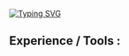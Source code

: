 [![Typing SVG](https://readme-typing-svg.demolab.com?font=Bebas+Neue&weight=600&size=25&duration=5001&pause=1000&color=3AF72E&center=true&multiline=true&random=false&height=150&lines=Hi+there+%F0%9F%91%8B+I'm+Aslan;DevOps-engineer+%F0%9F%91%BD;3%2B+years+experience+%F0%9F%91%A8%E2%80%8D%F0%9F%92%BB)](https://git.io/typing-svg)
## Experience / Tools :
